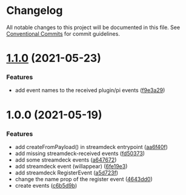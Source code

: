 # Changelog

All notable changes to this project will be documented in this file. See
[Conventional Commits](https://conventionalcommits.org) for commit guidelines.

# [1.1.0](https://github.com/rweich/streamdeck-events/compare/v1.0.0...v1.1.0) (2021-05-23)


### Features

* add event names to the received plugin/pi events ([f9e3a29](https://github.com/rweich/streamdeck-events/commit/f9e3a294605840d30f1313baef5b6a9d24fd4ca1))

# 1.0.0 (2021-05-19)


### Features

* add createFromPayload() in streamdeck entrypoint ([aa6f40f](https://github.com/rweich/streamdeck-events/commit/aa6f40f3b0cf3f288685e599836436b3c9b9204f))
* add missing streamdeck-received events ([fd50373](https://github.com/rweich/streamdeck-events/commit/fd50373e427d7b91354ad3df7ada6e405b6d2e48))
* add some streamdeck events ([a647672](https://github.com/rweich/streamdeck-events/commit/a64767239a1fcc8088d1da3b0fabb7875213c22b))
* add streamdeck event (willappear) ([6fe19e3](https://github.com/rweich/streamdeck-events/commit/6fe19e379b8218db0a67b0318f94afbdcece396a))
* add streamdeck RegisterEvent ([a5d723f](https://github.com/rweich/streamdeck-events/commit/a5d723fd67858845e03c1fed9be5934e64c3a637))
* change the name prop of the register event ([4643dd0](https://github.com/rweich/streamdeck-events/commit/4643dd00ee316956a6da1f357a0766b3503bdbd9))
* create events ([c6b5d9b](https://github.com/rweich/streamdeck-events/commit/c6b5d9b711d0c10976b00a13538f4698e1207fa2))
